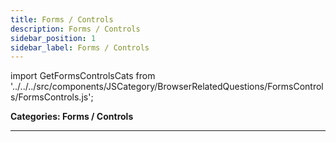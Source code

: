 ```yaml
---
title: Forms / Controls
description: Forms / Controls
sidebar_position: 1
sidebar_label: Forms / Controls
---
```


import GetFormsControlsCats from '../../../src/components/JSCategory/BrowserRelatedQuestions/FormsControls/FormsControls.js';

**Categories: Forms / Controls**

<GetFormsControlsCats />

---
